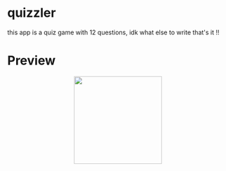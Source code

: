 # quizzler


this app is a quiz game with 12 questions,
idk what else to write that's it !!

# Preview




 
<center>
<img src="https://user-images.githubusercontent.com/68555232/150692467-ddd757ad-f150-4191-a127-606fdc10d9fd.gif" width="200">
</center>

